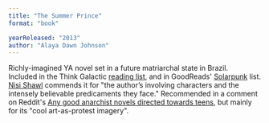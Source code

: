 ```yaml
---
title: "The Summer Prince"
format: "book"

yearReleased: "2013"
author: "Alaya Dawn Johnson"
---
```

 Richly-imagined YA novel set in a future matriarchal state in Brazil.
  
 Included in the Think Galactic <a href="https://thinkgalactic.org/reading-lists/by-author/">reading list</a>,  and in GoodReads' <a href="http://www.goodreads.com/list/show/89580.Solarpunk"> Solarpunk</a> list. <a href="http://www.fantasticstoriesoftheimagination.com/a-crash-course-in-the-history-of-black-science-fiction/"> Nisi Shawl</a> commends it for "the author’s involving characters and the  intensely believable predicaments they face." Recommended in a comment on  Reddit's <a href="https://www.reddit.com/r/Anarchism/comments/2yumbv/any_good_anarchist_novels_directed_towards_teens/"> Any good anarchist novels directed towards teens</a>, but mainly for its "cool  art-as-protest imagery".
  